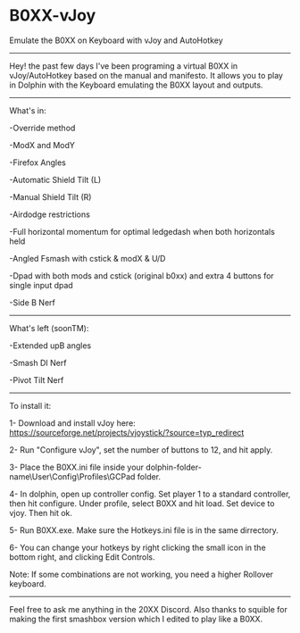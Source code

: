 # B0XX-vJoy
Emulate the B0XX on Keyboard with vJoy and AutoHotkey

---

Hey! the past few days I've been programing a virtual B0XX in vJoy/AutoHotkey based on the manual and manifesto. It allows you to play in Dolphin with the Keyboard emulating the B0XX layout and outputs.

---

What's in:

-Override method

-ModX and ModY

-Firefox Angles

-Automatic  Shield Tilt (L)

-Manual Shield Tilt (R)

-Airdodge restrictions

-Full horizontal momentum for optimal ledgedash when both horizontals held

-Angled Fsmash with cstick & modX & U/D

-Dpad with both mods and cstick (original b0xx) and extra 4 buttons for single input dpad

-Side B Nerf

---

What's left (soonTM):

-Extended upB angles

-Smash DI Nerf

-Pivot Tilt Nerf

---

To install it:

1- Download and install vJoy here: https://sourceforge.net/projects/vjoystick/?source=typ_redirect

2- Run "Configure vJoy", set the number of buttons to 12, and hit apply.

3- Place the B0XX.ini file inside your dolphin-folder-name\User\Config\Profiles\GCPad folder.

4- In dolphin, open up controller config. Set player 1 to a standard controller, then hit configure. Under profile, select B0XX and hit load. Set device to vjoy. Then hit ok.

5- Run B0XX.exe. Make sure the Hotkeys.ini file is in the same dirrectory.

6- You can change your hotkeys by right clicking the small icon in the bottom right, and clicking Edit Controls.

Note: If some combinations are not working, you need a higher Rollover keyboard.

---

Feel free to ask me anything in the 20XX Discord. Also thanks to squible for making the first smashbox version which I edited to play like a B0XX.


